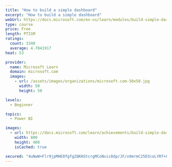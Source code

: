 ```yaml
---
title: "How to build a simple dashboard"
excerpt: "How to build a simple dashboard"
webUrl: https://docs.microsoft.com/en-us/learn/modules/build-simple-dashboard/
type: course
price: Free
length: PT31M
ratings:
  count: 3340
  average: 4.7041917
heat: 53

provider:
  name: Microsoft Learn
  domain: microsoft.com
  images:
    - url: /assets/images/organizations/microsoft.com-50x50.jpg
      width: 50
      height: 50

levels:
  - Beginner

topics:
  - Power BI

images:
  - url: https://docs.microsoft.com/learn/achievements/build-simple-dashboard-social.png
    width: 800
    height: 400
    isCached: true

secured: "4uNwW+Flr9jpMHE0fgfgZQKHStcrgMCoNvic8dp/JF/x9mrmC25D3coLYRf+01+VMGkA4aqx1QnMIbAL0dhBDKKiNiqPRtwsydKmzOf7ALG9VbrGb3R0S4DAIzGcIQOCN10w91F/Q3d3Uq5s8SwwBG7hZEhYJwgBwXPUq7Rr4iDRE55AGHC5khPrgQUoANiPD+TrFtkAvRebynbRdR4yDlzFsC0yZBiYcs/ELPY1DFv4JXYjfjnJQAoQDNvAiwPhxHJbCx2f/UKe+/rYN4jAzixwxblIyExiTnTJZ+7o9qWIAoE8oi6SuKrUQk+zLlyxydV5jEQyW85p0T8fiR/0rvog6cOzjxQLyK71hkCNClwFPEBO4ZKa93fwZvG5bzdMhRcfPhr2Q/zH9n9q6DqnTRMKmsq/2/ygaNoXsxKjE1o=;xUq2EooKCwL69XP9WN1Jzw=="
---
```


